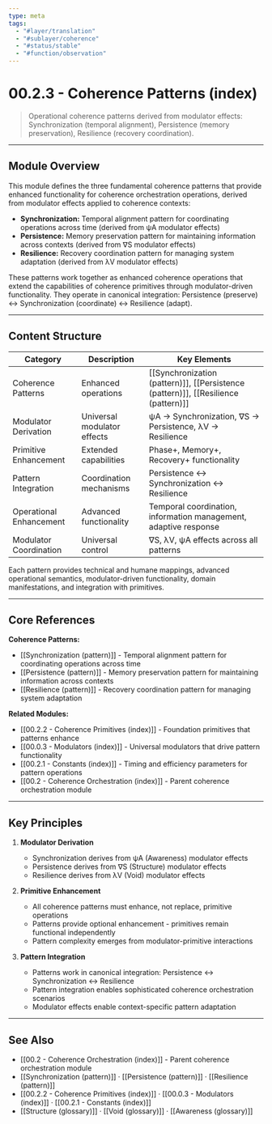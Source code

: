 ```yaml
---
type: meta
tags:
  - "#layer/translation"
  - "#sublayer/coherence"
  - "#status/stable"
  - "#function/observation"
---
```


# 00.2.3 - Coherence Patterns (index)

> Operational coherence patterns derived from modulator effects: Synchronization (temporal alignment), Persistence (memory preservation), Resilience (recovery coordination).

---

## Module Overview

This module defines the three fundamental coherence patterns that provide enhanced functionality for coherence orchestration operations, derived from modulator effects applied to coherence contexts:

- **Synchronization:** Temporal alignment pattern for coordinating operations across time (derived from ψA modulator effects)
- **Persistence:** Memory preservation pattern for maintaining information across contexts (derived from ∇S modulator effects)
- **Resilience:** Recovery coordination pattern for managing system adaptation (derived from λV modulator effects)

These patterns work together as enhanced coherence operations that extend the capabilities of coherence primitives through modulator-driven functionality. They operate in canonical integration: Persistence (preserve) ↔ Synchronization (coordinate) ↔ Resilience (adapt).

---

## Content Structure

| Category | Description | Key Elements |
|----------|-------------|--------------|
| Coherence Patterns | Enhanced operations | [[Synchronization (pattern)]], [[Persistence (pattern)]], [[Resilience (pattern)]] |
| Modulator Derivation | Universal modulator effects | ψA → Synchronization, ∇S → Persistence, λV → Resilience |
| Primitive Enhancement | Extended capabilities | Phase+, Memory+, Recovery+ functionality |
| Pattern Integration | Coordination mechanisms | Persistence ↔ Synchronization ↔ Resilience |
| Operational Enhancement | Advanced functionality | Temporal coordination, information management, adaptive response |
| Modulator Coordination | Universal control | ∇S, λV, ψA effects across all patterns |

Each pattern provides technical and humane mappings, advanced operational semantics, modulator-driven functionality, domain manifestations, and integration with primitives.

---

## Core References

**Coherence Patterns:**
- [[Synchronization (pattern)]] - Temporal alignment pattern for coordinating operations across time
- [[Persistence (pattern)]] - Memory preservation pattern for maintaining information across contexts
- [[Resilience (pattern)]] - Recovery coordination pattern for managing system adaptation

**Related Modules:**
- [[00.2.2 - Coherence Primitives (index)]] - Foundation primitives that patterns enhance
- [[00.0.3 - Modulators (index)]] - Universal modulators that drive pattern functionality
- [[00.2.1 - Constants (index)]] - Timing and efficiency parameters for pattern operations
- [[00.2 - Coherence Orchestration (index)]] - Parent coherence orchestration module

---

## Key Principles

1. **Modulator Derivation**
   - Synchronization derives from ψA (Awareness) modulator effects
   - Persistence derives from ∇S (Structure) modulator effects
   - Resilience derives from λV (Void) modulator effects

2. **Primitive Enhancement**
   - All coherence patterns must enhance, not replace, primitive operations
   - Patterns provide optional enhancement - primitives remain functional independently
   - Pattern complexity emerges from modulator-primitive interactions

3. **Pattern Integration**
   - Patterns work in canonical integration: Persistence ↔ Synchronization ↔ Resilience
   - Pattern integration enables sophisticated coherence orchestration scenarios
   - Modulator effects enable context-specific pattern adaptation

---

## See Also

- [[00.2 - Coherence Orchestration (index)]] - Parent coherence orchestration module
- [[Synchronization (pattern)]] · [[Persistence (pattern)]] · [[Resilience (pattern)]]
- [[00.2.2 - Coherence Primitives (index)]] · [[00.0.3 - Modulators (index)]] · [[00.2.1 - Constants (index)]]
- [[Structure (glossary)]] · [[Void (glossary)]] · [[Awareness (glossary)]]